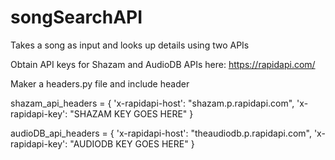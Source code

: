 # songSearchAPI
Takes a song as input and looks up details using two APIs

Obtain API keys for Shazam and AudioDB APIs here:
https://rapidapi.com/

Maker a headers.py file and include header

shazam_api_headers = {
    'x-rapidapi-host': "shazam.p.rapidapi.com",
    'x-rapidapi-key': "SHAZAM KEY GOES HERE"
    }

audioDB_api_headers = {
        'x-rapidapi-host': "theaudiodb.p.rapidapi.com",
        'x-rapidapi-key': "AUDIODB KEY GOES HERE"
    }